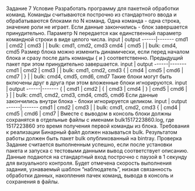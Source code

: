 Задание 7
Условие
Разработать программу для пакетной обработки команд. Команды
считываются построчно из стандартного ввода и обрабатываются блоками
по N команд. Одна команда - одна строка, значение роли не играет. Если
данные закончились - блок завершается принудительно.
Параметр N передается как единственный параметр командной строки в
виде целого числа.
input | output
------|-------
cmd1 |
cmd2 |
cmd3 |
| bulk: cmd1, cmd2, cmd3
cmd4 |
cmd5 |
| bulk: cmd4, cmd5
Размер блока можно изменить динамически, если перед началом блока и
сразу после дать команды { и } соответственно. Предыдущий пакет при
этом принудительно завершается.
input | output
------|-------
cmd1 |
cmd2 |
cmd3 |
| bulk: cmd1, cmd2, cmd3
{ |
cmd4 |
cmd5 |
cmd6 |
cmd7 |
} |
| bulk: cmd4, cmd5, cmd6, cmd7
Такие блоки могут быть включены друг в друга при этом вложенные блоки
игнорируются.
input | output
------|-------
{ |
cmd1 |
cmd2 |
{ |
cmd3 |
cmd4 |
} |
cmd5 |
cmd6 |
} |
| bulk: cmd1, cmd2, cmd3, cmd4, cmd5, cmd6
Если данные закончились внутри блока - блоки игнорируется целиком.
input | output
------|-------
cmd1 |
cmd2 |
cmd3 |
| bulk: cmd1, cmd2, cmd3
{ |
cmd4 |
cmd5 |
cmd6 |
cmd7 |
Вместе с выводом в консоль блоки должны сохранятся в отдельные файлы
с именами bulk1517223860.log, где 1517223860 это время получения первой
команды из блока.
Требования к реализации
Бинарный файл должен называться bulk.
Результатом работы должен быть пакет bulk опубликованный на bintray.
Проверка
Задание считается выполненным успешно, если после установки пакета
и запуска с тестовыми данными вывод соответствует описанию. Данные
подаются на стандартный вход построчно с паузой в 1 секунду для
визуального контроля.
Будет отмечена скорость выполнения задания, узнаваемый шаблон
“наблюдатель”, низкая связанность обработки данных, накопления пачек
команд, вывода в консоль и сохранения в файлы.
